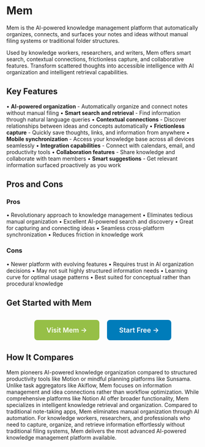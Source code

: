 # Mem

Mem is the AI-powered knowledge management platform that automatically organizes, connects, and surfaces your notes and ideas without manual filing systems or traditional folder structures.

Used by knowledge workers, researchers, and writers, Mem offers smart search, contextual connections, frictionless capture, and collaborative features. Transform scattered thoughts into accessible intelligence with AI organization and intelligent retrieval capabilities.

## Key Features

• **AI-powered organization** - Automatically organize and connect notes without manual filing
• **Smart search and retrieval** - Find information through natural language queries
• **Contextual connections** - Discover relationships between ideas and concepts automatically
• **Frictionless capture** - Quickly save thoughts, links, and information from anywhere
• **Mobile synchronization** - Access your knowledge base across all devices seamlessly
• **Integration capabilities** - Connect with calendars, email, and productivity tools
• **Collaboration features** - Share knowledge and collaborate with team members
• **Smart suggestions** - Get relevant information surfaced proactively as you work

## Pros and Cons

### Pros
• Revolutionary approach to knowledge management
• Eliminates tedious manual organization
• Excellent AI-powered search and discovery
• Great for capturing and connecting ideas
• Seamless cross-platform synchronization
• Reduces friction in knowledge work

### Cons
• Newer platform with evolving features
• Requires trust in AI organization decisions
• May not suit highly structured information needs
• Learning curve for optimal usage patterns
• Best suited for conceptual rather than procedural knowledge

## Get Started with Mem

<div style="text-align: center; margin: 2rem 0;">
  <a href="https://mem.ai" target="_blank" rel="noopener noreferrer" style="display: inline-block; background: #96BF47; color: white; padding: 1rem 2rem; text-decoration: none; border-radius: 8px; font-weight: 600; font-size: 1.1rem; margin-right: 1rem;">Visit Mem →</a>
  <a href="https://mem.ai/signup" target="_blank" rel="noopener noreferrer" style="display: inline-block; background: #007cba; color: white; padding: 1rem 2rem; text-decoration: none; border-radius: 8px; font-weight: 600; font-size: 1.1rem;">Start Free →</a>
</div>

## How It Compares

Mem pioneers AI-powered knowledge organization compared to structured productivity tools like Motion or mindful planning platforms like Sunsama. Unlike task aggregators like Akiflow, Mem focuses on information management and idea connections rather than workflow optimization. While comprehensive platforms like Notion AI offer broader functionality, Mem specializes in intelligent knowledge retrieval and organization. Compared to traditional note-taking apps, Mem eliminates manual organization through AI automation. For knowledge workers, researchers, and professionals who need to capture, organize, and retrieve information effortlessly without traditional filing systems, Mem delivers the most advanced AI-powered knowledge management platform available.